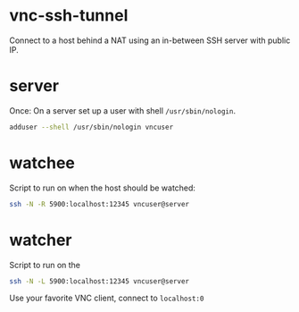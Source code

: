 # vnc-ssh-tunnel
Connect to a host behind a NAT using an in-between SSH server with public IP.

# server
Once: On a server set up a user with shell `/usr/sbin/nologin`.
```sh
adduser --shell /usr/sbin/nologin vncuser
```

# watchee
Script to run on when the host should be watched:
```sh
ssh -N -R 5900:localhost:12345 vncuser@server
```

# watcher
Script to run on the 
```sh
ssh -N -L 5900:localhost:12345 vncuser@server
```

Use your favorite VNC client, connect to `localhost:0`

